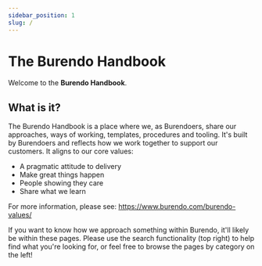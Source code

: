 ```yaml
---
sidebar_position: 1
slug: /
---
```


# The Burendo Handbook

Welcome to the  **Burendo Handbook**.

## What is it?

The Burendo Handbook is a place where we, as Burendoers, share our approaches, ways of working, templates, procedures and tooling.  It's built by Burendoers and reflects how we work together to support our customers.  It aligns to our core values:

* A pragmatic attitude to delivery
* Make great things happen
* People showing they care
* Share what we learn

For more information, please see: https://www.burendo.com/burendo-values/

If you want to know how we approach something within Burendo, it'll likely be within these pages.  Please use the search functionality (top right) to help find what you're looking for, or feel free to browse the pages by category on the left!
